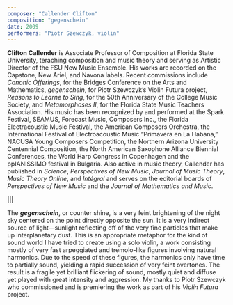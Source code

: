 ```yaml
---
composer: "Callender Clifton"
composition: "gegenschein"
date: 2009
performers: "Piotr Szewczyk, violin"
---
```

**Clifton Callender** is Associate Professor of Composition at Florida State University, teraching composition and music theory and serving as Artistic Director of the FSU New Music Ensemble. His works are recorded on the Capstone, New Ariel, and Navona labels. Recent commissions include _Canonic Offerings_, for the Bridges Conference on the Arts and Mathematics, _gegenschein_, for Piotr Szewczyk’s Violin Futura project, _Reasons to Learne to Sing_, for the 50th Anniversary of the College Music Society, and _Metamorphoses II_, for the Florida State Music Teachers Association. His music has been recognized by and performed at the Spark Festival, SEAMUS, Forecast Music, Composers Inc., the Florida Electracoustic Music Festival, the American Composers Orchestra, the International Festival of Electroacoustic Music “Primavera en La Habana,” NACUSA Young Composers Competition, the Northern Arizona University Centennial Composition, the North American Saxophone Alliance Biennial Conferences, the World Harp Congress in Copenhagen and the ppIANISSIMO festival in Bulgaria. Also active in music theory, Callender has published in _Science_, _Perspectives of New Music_, _Journal of Music Theory_, _Music Theory Online_, and _Intégral_ and serves on the editorial boards of _Perspectives of New Music_ and the _Journal of Mathematics and Music_.

|||

The **_gegenschein_**, or counter shine, is a very feint brightening of the night sky centered on the point directly opposite the sun. It is a very indirect source of light—sunlight reflecting off of the very fine particles that make up interplanetary dust. This is an appropriate metaphor for the kind of sound world I have tried to create using a solo violin, a work consisting mostly of very fast arpeggiated and tremolo-like figures involving natural harmonics. Due to the speed of these figures, the harmonics only have time to partially sound, yielding a rapid succession of very feint overtones. The result is a fragile yet brilliant flickering of sound, mostly quiet and diffuse yet played with great intensity and aggression. My thanks to Piotr Szewczyk who commissioned and is premiering the work as part of his _Violin Futura_ project.